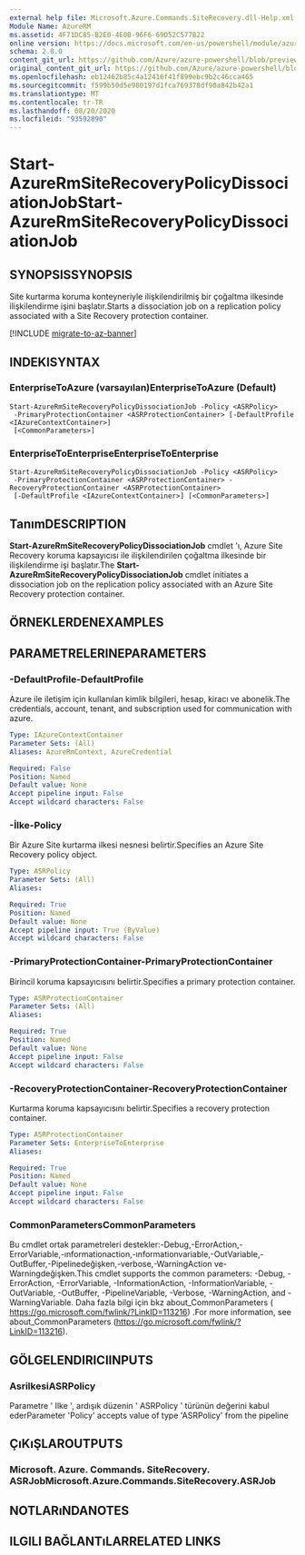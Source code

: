 ```yaml
---
external help file: Microsoft.Azure.Commands.SiteRecovery.dll-Help.xml
Module Name: AzureRM
ms.assetid: 4F71DC85-B2E0-4E0B-96F6-69D52C577B22
online version: https://docs.microsoft.com/en-us/powershell/module/azurerm.siterecovery/start-azurermsiterecoverypolicydissociationjob
schema: 2.0.0
content_git_url: https://github.com/Azure/azure-powershell/blob/preview/src/ResourceManager/SiteRecovery/Commands.SiteRecovery/help/Start-AzureRmSiteRecoveryPolicyDissociationJob.md
original_content_git_url: https://github.com/Azure/azure-powershell/blob/preview/src/ResourceManager/SiteRecovery/Commands.SiteRecovery/help/Start-AzureRmSiteRecoveryPolicyDissociationJob.md
ms.openlocfilehash: eb12462b85c4a12416f41f899ebc9b2c46cca465
ms.sourcegitcommit: f599b50d5e980197d1fca769378df90a842b42a1
ms.translationtype: MT
ms.contentlocale: tr-TR
ms.lasthandoff: 08/20/2020
ms.locfileid: "93592890"
---
```

# <span data-ttu-id="1100f-101">Start-AzureRmSiteRecoveryPolicyDissociationJob</span><span class="sxs-lookup"><span data-stu-id="1100f-101">Start-AzureRmSiteRecoveryPolicyDissociationJob</span></span>

## <span data-ttu-id="1100f-102">SYNOPSIS</span><span class="sxs-lookup"><span data-stu-id="1100f-102">SYNOPSIS</span></span>
<span data-ttu-id="1100f-103">Site kurtarma koruma konteyneriyle ilişkilendirilmiş bir çoğaltma ilkesinde ilişkilendirme işini başlatır.</span><span class="sxs-lookup"><span data-stu-id="1100f-103">Starts a dissociation job on a replication policy associated with a Site Recovery protection container.</span></span>

[!INCLUDE [migrate-to-az-banner](../../includes/migrate-to-az-banner.md)]

## <span data-ttu-id="1100f-104">INDEKI</span><span class="sxs-lookup"><span data-stu-id="1100f-104">SYNTAX</span></span>

### <span data-ttu-id="1100f-105">EnterpriseToAzure (varsayılan)</span><span class="sxs-lookup"><span data-stu-id="1100f-105">EnterpriseToAzure (Default)</span></span>
```
Start-AzureRmSiteRecoveryPolicyDissociationJob -Policy <ASRPolicy>
 -PrimaryProtectionContainer <ASRProtectionContainer> [-DefaultProfile <IAzureContextContainer>]
 [<CommonParameters>]
```

### <span data-ttu-id="1100f-106">EnterpriseToEnterprise</span><span class="sxs-lookup"><span data-stu-id="1100f-106">EnterpriseToEnterprise</span></span>
```
Start-AzureRmSiteRecoveryPolicyDissociationJob -Policy <ASRPolicy>
 -PrimaryProtectionContainer <ASRProtectionContainer> -RecoveryProtectionContainer <ASRProtectionContainer>
 [-DefaultProfile <IAzureContextContainer>] [<CommonParameters>]
```

## <span data-ttu-id="1100f-107">Tanım</span><span class="sxs-lookup"><span data-stu-id="1100f-107">DESCRIPTION</span></span>
<span data-ttu-id="1100f-108">**Start-AzureRmSiteRecoveryPolicyDissociationJob** cmdlet 'ı, Azure Site Recovery koruma kapsayıcısı ile ilişkilendirilen çoğaltma ilkesinde bir ilişkilendirme işi başlatır.</span><span class="sxs-lookup"><span data-stu-id="1100f-108">The **Start-AzureRmSiteRecoveryPolicyDissociationJob** cmdlet initiates a dissociation job on the replication policy associated with an Azure Site Recovery protection container.</span></span>

## <span data-ttu-id="1100f-109">ÖRNEKLERDEN</span><span class="sxs-lookup"><span data-stu-id="1100f-109">EXAMPLES</span></span>

## <span data-ttu-id="1100f-110">PARAMETRELERINE</span><span class="sxs-lookup"><span data-stu-id="1100f-110">PARAMETERS</span></span>

### <span data-ttu-id="1100f-111">-DefaultProfile</span><span class="sxs-lookup"><span data-stu-id="1100f-111">-DefaultProfile</span></span>
<span data-ttu-id="1100f-112">Azure ile iletişim için kullanılan kimlik bilgileri, hesap, kiracı ve abonelik.</span><span class="sxs-lookup"><span data-stu-id="1100f-112">The credentials, account, tenant, and subscription used for communication with azure.</span></span>

```yaml
Type: IAzureContextContainer
Parameter Sets: (All)
Aliases: AzureRmContext, AzureCredential

Required: False
Position: Named
Default value: None
Accept pipeline input: False
Accept wildcard characters: False
```

### <span data-ttu-id="1100f-113">-İlke</span><span class="sxs-lookup"><span data-stu-id="1100f-113">-Policy</span></span>
<span data-ttu-id="1100f-114">Bir Azure Site kurtarma ilkesi nesnesi belirtir.</span><span class="sxs-lookup"><span data-stu-id="1100f-114">Specifies an Azure Site Recovery policy object.</span></span>

```yaml
Type: ASRPolicy
Parameter Sets: (All)
Aliases: 

Required: True
Position: Named
Default value: None
Accept pipeline input: True (ByValue)
Accept wildcard characters: False
```

### <span data-ttu-id="1100f-115">-PrimaryProtectionContainer</span><span class="sxs-lookup"><span data-stu-id="1100f-115">-PrimaryProtectionContainer</span></span>
<span data-ttu-id="1100f-116">Birincil koruma kapsayıcısını belirtir.</span><span class="sxs-lookup"><span data-stu-id="1100f-116">Specifies a primary protection container.</span></span>

```yaml
Type: ASRProtectionContainer
Parameter Sets: (All)
Aliases: 

Required: True
Position: Named
Default value: None
Accept pipeline input: False
Accept wildcard characters: False
```

### <span data-ttu-id="1100f-117">-RecoveryProtectionContainer</span><span class="sxs-lookup"><span data-stu-id="1100f-117">-RecoveryProtectionContainer</span></span>
<span data-ttu-id="1100f-118">Kurtarma koruma kapsayıcısını belirtir.</span><span class="sxs-lookup"><span data-stu-id="1100f-118">Specifies a recovery protection container.</span></span>

```yaml
Type: ASRProtectionContainer
Parameter Sets: EnterpriseToEnterprise
Aliases: 

Required: True
Position: Named
Default value: None
Accept pipeline input: False
Accept wildcard characters: False
```

### <span data-ttu-id="1100f-119">CommonParameters</span><span class="sxs-lookup"><span data-stu-id="1100f-119">CommonParameters</span></span>
<span data-ttu-id="1100f-120">Bu cmdlet ortak parametreleri destekler:-Debug,-ErrorAction,-ErrorVariable,-ınformationaction,-ınformationvariable,-OutVariable,-OutBuffer,-Pipelinedeğişken,-verbose,-WarningAction ve-Warningdeğişken.</span><span class="sxs-lookup"><span data-stu-id="1100f-120">This cmdlet supports the common parameters: -Debug, -ErrorAction, -ErrorVariable, -InformationAction, -InformationVariable, -OutVariable, -OutBuffer, -PipelineVariable, -Verbose, -WarningAction, and -WarningVariable.</span></span> <span data-ttu-id="1100f-121">Daha fazla bilgi için bkz about_CommonParameters ( https://go.microsoft.com/fwlink/?LinkID=113216) .</span><span class="sxs-lookup"><span data-stu-id="1100f-121">For more information, see about_CommonParameters (https://go.microsoft.com/fwlink/?LinkID=113216).</span></span>

## <span data-ttu-id="1100f-122">GÖLGELENDIRICI</span><span class="sxs-lookup"><span data-stu-id="1100f-122">INPUTS</span></span>

### <span data-ttu-id="1100f-123">Asrilkesi</span><span class="sxs-lookup"><span data-stu-id="1100f-123">ASRPolicy</span></span>
<span data-ttu-id="1100f-124">Parametre ' Ilke ', ardışık düzenin ' ASRPolicy ' türünün değerini kabul eder</span><span class="sxs-lookup"><span data-stu-id="1100f-124">Parameter 'Policy' accepts value of type 'ASRPolicy' from the pipeline</span></span>

## <span data-ttu-id="1100f-125">ÇıKıŞLAR</span><span class="sxs-lookup"><span data-stu-id="1100f-125">OUTPUTS</span></span>

### <span data-ttu-id="1100f-126">Microsoft. Azure. Commands. SiteRecovery. ASRJob</span><span class="sxs-lookup"><span data-stu-id="1100f-126">Microsoft.Azure.Commands.SiteRecovery.ASRJob</span></span>

## <span data-ttu-id="1100f-127">NOTLARıNDA</span><span class="sxs-lookup"><span data-stu-id="1100f-127">NOTES</span></span>

## <span data-ttu-id="1100f-128">ILGILI BAĞLANTıLAR</span><span class="sxs-lookup"><span data-stu-id="1100f-128">RELATED LINKS</span></span>

